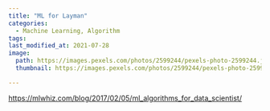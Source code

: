 ```yaml
---
title: "ML for Layman"
categories:
  - Machine Learning, Algorithm
tags:
last_modified_at: 2021-07-28
image: 
  path: https://images.pexels.com/photos/2599244/pexels-photo-2599244.jpeg?auto=compress&cs=tinysrgb&dpr=1&w=500 
  thumbnail: https://images.pexels.com/photos/2599244/pexels-photo-2599244.jpeg?auto=compress&cs=tinysrgb&dpr=1&w=500

---
```

https://mlwhiz.com/blog/2017/02/05/ml_algorithms_for_data_scientist/
